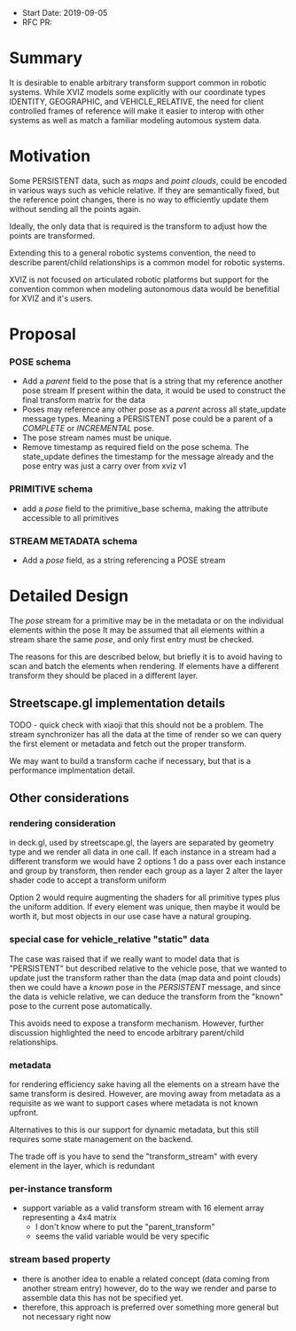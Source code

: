 - Start Date: 2019-09-05
- RFC PR: 

# Summary

It is desirable to enable arbitrary transform support common in robotic systems. While XVIZ models some explicitly
with our coordinate types IDENTITY, GEOGRAPHIC, and VEHICLE_RELATIVE, the need for client controlled frames of reference
will make it easier to interop with other systems as well as match a familiar modeling automous system data.

# Motivation

Some PERSISTENT data, such as *maps* and *point clouds*, could be encoded in various ways such as vehicle relative.
If they are semantically fixed, but the reference point changes, there is no way to efficiently update them without
sending all the points again.

Ideally, the only data that is required is the transform to adjust how the points are transformed.

Extending this to a general robotic systems convention, the need to describe parent/child relationships
is a common model for robotic systems.

XVIZ is not focused on articulated robotic platforms but support for the convention common when modeling autonomous data
would be benefitial for XVIZ and it's users.

# Proposal

### POSE schema
 - Add a *parent* field to the pose that is a string that my reference another pose stream
   If present within the data, it would be used to construct the final transform matrix for the data
 - Poses may reference any other pose as a *parent* across all state_update message types. Meaning a PERSISTENT
   pose could be a parent of a *COMPLETE* or *INCREMENTAL* pose.
 - The pose stream names must be unique.
 - Remove timestamp as required field on the pose schema. The state_update defines the timestamp for the message already
   and the pose entry was just a carry over from xviz v1

### PRIMITIVE schema
 - add a *pose* field to the primitive_base schema, making the attribute accessible to all primitives

### STREAM METADATA schema
 - Add a *pose* field, as a string referencing a POSE stream

# Detailed Design

The *pose* stream for a primitive may be in the metadata or on the individual elements within the pose
It may be assumed that all elements within a stream share the same *pose*, and only first entry must be
checked.

The reasons for this are described below, but briefly it is to avoid having to scan and batch the elements
when rendering.  If elements have a different transform they should be placed in a different layer.

## Streetscape.gl implementation details

TODO - quick check with xiaoji that this should not be a problem. The stream synchronizer has all the data
at the time of render so we can query the first element or metadata and fetch out the proper transform.

We may want to build a transform cache if necessary, but that is a performance implmentation detail.

## Other considerations

### rendering consideration

  in deck.gl, used by streetscape.gl, the layers are separated by geometry type and we render all data
  in one call.  If each instance in a stream had a different transform we would have 2 options
  1 do a pass over each instance and group by transform, then render each group as a layer
  2 alter the layer shader code to accept a transform uniform

  Option 2 would require augmenting the shaders for all primitive types plus the uniform addition.
  If every element was unique, then maybe it would be worth it, but most objects in our use case have a
  natural grouping.

### special case for vehicle_relative "static" data

  The case was raised that if we really want to model data that is "PERSISTENT" but described relative to the
  vehicle pose, that we wanted to update just the transform rather than the data (map data and point clouds)
  then we could have a *known* pose in the *PERSISTENT* message, and since the data is vehicle relative, we can
  deduce the transform from the "known" pose to the current pose automatically.

  This avoids need to expose a transform mechanism. However, further discussion highlighted the need
  to encode arbitrary parent/child relationships.

### metadata
  for rendering efficiency sake having all the elements on a stream have the same transform is desired.
  However, are moving away from metadata as a requisite as we want to support cases where metadata
  is not known upfront.

  Alternatives to this is our support for dynamic metadata, but this still requires some state management
  on the backend.

  The trade off is you have to send the "transform_stream" with every element in the layer, which is redundant

### per-instance transform
 - support variable as a valid transform stream with 16 element array representing a 4x4 matrix
   - I don't know where to put the "parent_transform"
   - seems the valid variable would be very specific

### stream based property

 - there is another idea to enable a related concept (data coming from another stream entry)
   however, do to the way we render and parse to assemble data this has not be specified yet.
 - therefore, this approach is preferred over something more general but not necessary right now
